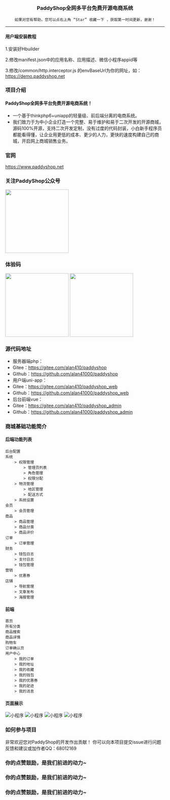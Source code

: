 <h3 align="center">PaddyShop全网多平台免费开源电商系统</h3>

<div align="center">

```shell
如果对您有帮助，您可以点右上角 “Star” 收藏一下 ，获取第一时间更新，谢谢！
```

</div>

------------------------------------------------------------------------

#### 用户端安装教程
1.安装好Hbuilder

2.修改manifest.json中的应用名称、应用描述、微信小程序appid等

3.修改/common/http.interceptor.js 的envBaseUrl为你的网址，如：https://demo.paddyshop.net

### 项目介绍
#### PaddyShop全网多平台免费开源电商系统！
* 一个基于thinkphp6+uniapp的轻量级、前后端分离的电商系统。
* 我们致力于为中小企业打造一个完整、易于维护和易于二次开发的开源商城，源码100%开源，支持二次开发定制，没有过度的代码封装，小白新手程序员都能看得懂，让企业用更低的成本、更少的人力，更快的速度构建自己的商城，开启网上商城销售业务。

### 官网
https://www.paddyshop.net

### 关注PaddyShop公众号
<img src='https://paddyshop.oss-cn-shanghai.aliyuncs.com/doc/ercode_offical_account.jpg' width='200' />

### 体验码
<img src='https://paddyshop.oss-cn-shanghai.aliyuncs.com/doc/ercode_h5.png' width='200' />
<img src='https://paddyshop.oss-cn-shanghai.aliyuncs.com/doc/ercode_miniapp_wechat.jpg' width='200' />


### 源代码地址
* 服务器端php：
* Gitee：https://gitee.com/alan410/paddyshop
* Github：https://github.com/alan41000/paddyshop
* 用户端uni-app：
* Gitee：https://gitee.com/alan410/paddyshop_web
* Github：https://github.com/alan41000/paddyshop_web
* 后台前端vue：
* Gitee：https://gitee.com/alan410/paddyshop_admin
* Github：https://github.com/alan41000/paddyshop_admin

### 商城基础功能简介
#### 后端功能列表
```
后台配置
系统
    > 权限管理
        > 管理员列表
        > 角色管理
        > 权限分配
    > 物流管理
        > 地区管理
        > 配送方式
    > 系统设置
会员
    > 会员管理
商品
    > 商品管理
    > 商品分类
    > 商品评价
订单
    > 订单管理
财务
    > 钱包日志
    > 支付日志
    > 钱包管理
营销
    > 优惠券
店铺
    > 导航管理
    > 文章发布
    > 海报管理
```

#### 前端
```
首页
所有分类
商品搜索
商品详情
购物车
订单确认页
用户中心
    > 我的订单
    > 我的地址
    > 我的收藏
    > 我的钱包
    > 我的优惠券
    > 我的足迹
    > 我的消息
```

#### 页面展示
![小程序](https://paddyshop.oss-cn-shanghai.aliyuncs.com/doc/1.png "小程序")
![小程序](https://paddyshop.oss-cn-shanghai.aliyuncs.com/doc/2.png "小程序")
![小程序](https://paddyshop.oss-cn-shanghai.aliyuncs.com/doc/3.png "小程序")
![小程序](https://paddyshop.oss-cn-shanghai.aliyuncs.com/doc/4.png "小程序")

### 如何参与项目
非常欢迎您对PaddyShop的开发作出贡献！
你可以向本项目提交issue进行问题反馈和建议或加作者QQ：68012169


<h3>你的点赞鼓励，是我们前进的动力~</h3>
<h3>你的点赞鼓励，是我们前进的动力~</h3>
<h3>你的点赞鼓励，是我们前进的动力~</h3>
